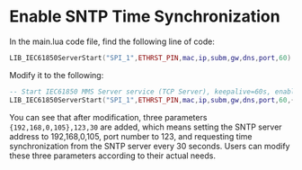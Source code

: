 # Enable SNTP Time Synchronization

In the main.lua code file, find the following line of code:

```lua
LIB_IEC61850ServerStart("SPI_1",ETHRST_PIN,mac,ip,subm,gw,dns,port,60)
```

Modify it to the following:

```lua
-- Start IEC61850 MMS Server service (TCP Server), keepalive=60s, enable SNTP request, SNTP server address is 192,168,0,105
LIB_IEC61850ServerStart("SPI_1",ETHRST_PIN,mac,ip,subm,gw,dns,port,60,{192,168,0,105},123,30)
```

You can see that after modification, three parameters `{192,168,0,105},123,30` are added, which means setting the SNTP server address to 192,168,0,105, port number to 123, and requesting time synchronization from the SNTP server every 30 seconds. Users can modify these three parameters according to their actual needs.
